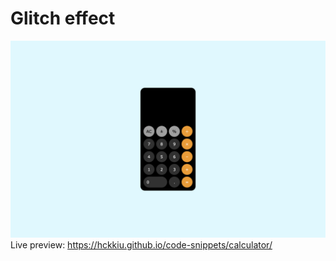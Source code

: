 # Glitch effect
![image](calculator.png)
Live preview: https://hckkiu.github.io/code-snippets/calculator/
